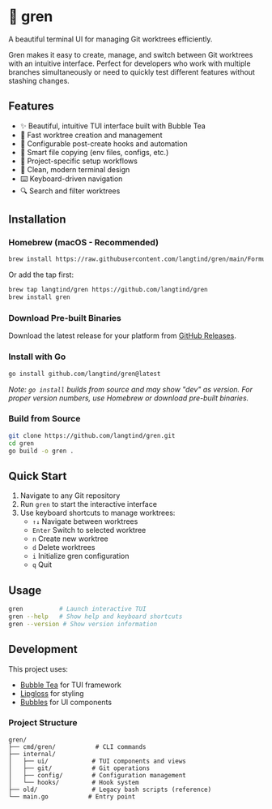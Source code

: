 # 🌿 gren

A beautiful terminal UI for managing Git worktrees efficiently.

Gren makes it easy to create, manage, and switch between Git worktrees with an intuitive interface. Perfect for developers who work with multiple branches simultaneously or need to quickly test different features without stashing changes.

## Features

- ✨ Beautiful, intuitive TUI interface built with Bubble Tea
- 🚀 Fast worktree creation and management
- 🔧 Configurable post-create hooks and automation
- 📁 Smart file copying (env files, configs, etc.)
- 🎯 Project-specific setup workflows
- 🎨 Clean, modern terminal design
- ⌨️ Keyboard-driven navigation
- 🔍 Search and filter worktrees

## Installation

### Homebrew (macOS - Recommended)

```bash
brew install https://raw.githubusercontent.com/langtind/gren/main/Formula/gren.rb
```

Or add the tap first:
```bash
brew tap langtind/gren https://github.com/langtind/gren
brew install gren
```

### Download Pre-built Binaries

Download the latest release for your platform from [GitHub Releases](https://github.com/langtind/gren/releases).

### Install with Go

```bash
go install github.com/langtind/gren@latest
```

*Note: `go install` builds from source and may show "dev" as version. For proper version numbers, use Homebrew or download pre-built binaries.*

### Build from Source

```bash
git clone https://github.com/langtind/gren.git
cd gren
go build -o gren .
```

## Quick Start

1. Navigate to any Git repository
2. Run `gren` to start the interactive interface
3. Use keyboard shortcuts to manage worktrees:
   - `↑↓` Navigate between worktrees
   - `Enter` Switch to selected worktree
   - `n` Create new worktree
   - `d` Delete worktrees
   - `i` Initialize gren configuration
   - `q` Quit

## Usage

```bash
gren          # Launch interactive TUI
gren --help   # Show help and keyboard shortcuts
gren --version # Show version information
```

## Development

This project uses:
- [Bubble Tea](https://github.com/charmbracelet/bubbletea) for TUI framework
- [Lipgloss](https://github.com/charmbracelet/lipgloss) for styling
- [Bubbles](https://github.com/charmbracelet/bubbles) for UI components

### Project Structure

```
gren/
├── cmd/gren/           # CLI commands
├── internal/
│   ├── ui/            # TUI components and views
│   ├── git/           # Git operations
│   ├── config/        # Configuration management
│   └── hooks/         # Hook system
├── old/               # Legacy bash scripts (reference)
└── main.go           # Entry point
```